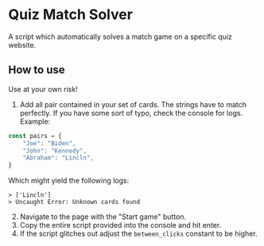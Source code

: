 # Quiz Match Solver

A script which automatically solves a match game on a specific quiz website.

## How to use

Use at your own risk!

1. Add all pair contained in your set of cards. The strings have to match perfectly. If you have some sort of typo, check the console for logs.
Example:
```js
const pairs = {
    "Joe": "Biden",
    "John": "Kennedy",
    "Abraham": "Lincln",
}
```
Which might yield the following logs:
```
> ['Lincln']
> Uncaught Error: Unknown cards found
```
2. Navigate to the page with the "Start game" button.
3. Copy the entire script provided into the console and hit enter.
4. If the script glitches out adjust the `between_clicks` constant to be higher.
